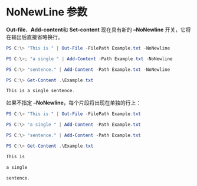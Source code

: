 # <a name="nonewline-parameter"></a>NoNewLine 参数
**Out-file**、**Add-content**和 **Set-content** 现在具有新的 **–NoNewline** 开关，它将在输出后直接省略换行。
```PowerShell
PS C:\> "This is " | Out-File -FilePath Example.txt -NoNewline

PS C:\>; "a single " | Add-Content -Path Example.txt -NoNewline

PS C:\> "sentence." | Add-Content -Path Example.txt -NoNewline

PS C:\> Get-Content .\Example.txt

This is a single sentence.
```
如果不指定 **–NoNewline**，每个片段将出现在单独的行上：
```PowerShell
PS C:\> "This is " | Out-File -FilePath Example.txt

PS C:\> "a single " | Add-Content -Path Example.txt

PS C:\> "sentence." | Add-Content -Path Example.txt

PS C:\> Get-Content .\Example.txt

This is

a single

sentence.
```
